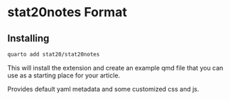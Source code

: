 # stat20notes Format

## Installing

```bash
quarto add stat20/stat20notes
```

This will install the extension and create an example qmd file that you can use as a starting place for your article.

Provides default yaml metadata and some customized css and js.